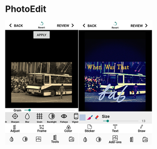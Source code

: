 # PhotoEdit
![Preview](https://github.com/maxwireddevs/PhotoEdit/blob/7e0320472253c2012478179da60b255c29d82c28/app/src/main/res/drawable/10798019358153.jpg)

